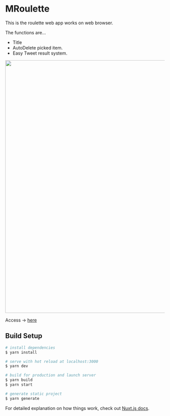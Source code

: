 # MRoulette

This is the roulette web app works on web browser.

The functions are...

- Title
- AutoDelete picked item.
- Easy Tweet result system.


<img src="https://github.com/masibw/dataStore/blob/master/ss.png" height="800" width="900">

Access ->  [here](https://masibw.github.io/MRoulette/)


## Build Setup

``` bash
# install dependencies
$ yarn install

# serve with hot reload at localhost:3000
$ yarn dev

# build for production and launch server
$ yarn build
$ yarn start

# generate static project
$ yarn generate
```

For detailed explanation on how things work, check out [Nuxt.js docs](https://nuxtjs.org).
